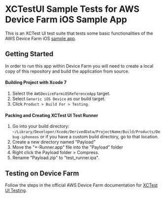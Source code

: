 # XCTestUI Sample Tests for AWS Device Farm iOS Sample App

This is an XCTest UI test suite that tests some basic functionalities of the AWS Device Farm iOS [sample app](https://github.com/awslabs/aws-device-farm-sample-app-for-ios).

## Getting Started
In order to run this app within Device Farm you will need to create a local copy of this repository and build the application from source.

#### Building Project with Xcode 7
1. Select the `AWSDeviceFarmiOSReferenceApp` target.
2. Select `Generic iOS Device` as our build target.
3. Click `Product > Build For > Testing`.

#### Packing and Creating XCTest UI Test Runner
1. Go into your build directory: ```~/Library/Developer/Xcode/DerivedData/ProjectName/Build/Products/Debug-iphoneos``` or if you have a custom build directory, go to that location.
2. Create a new directory named "Payload"
3. Move the "*-Runner.app" file into the "Payload" folder
4. Right click the Payload folder > Compress.
5. Rename "Payload.zip" to "test_runner.ipa".

## Testing on Device Farm
Follow the steps in the official AWS Device Farm documentation for [XCTest UI Testing](http://docs.aws.amazon.com/devicefarm/latest/developerguide/test-types-ios-xctest-ui.html). 
